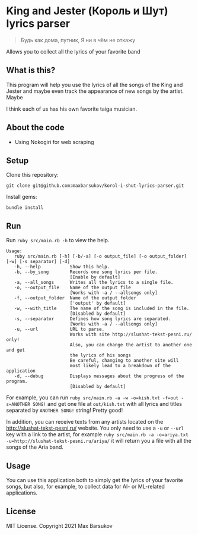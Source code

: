 # King and Jester (Король и Шут) lyrics parser

> Будь как дома, путник, Я ни в чём не откажу

Allows you to collect all the lyrics of your favorite band

## What is this? 

This program will help you use the lyrics of all the songs of the King and Jester and maybe even track
the appearance of new songs by the artist. Maybe

I think each of us has his own favorite taiga musician.

## About the code

- Using Nokogiri for web scraping

## Setup

Clone this repository:

`git clone git@github.com:maxbarsukov/korol-i-shut-lyrics-parser.git`

Install gems:

`bundle install`

## Run

Run `ruby src/main.rb -h` to view the help.
```
Usage:
   ruby src/main.rb [-h] [-b/-a] [-o output_file] [-o output_folder] [-w] [-s separator] [-d]
   -h, --help           Show this help.
   -b, --by_song        Records one song lyrics per file.
                        [Enable by default]
   -a, --all_songs      Writes all the lyrics to a single file.
   -o, --output_file    Name of the output file
                        [Works with -a / --allsongs only]
   -f, --output_folder  Name of the output folder
                        ['output' by default]
   -w, --with_title     The name of the song is included in the file.
                        [Disabled by default]
   -s, --separator      Defines how song lyrics are separated.
                        [Works with -a / --allsongs only]
   -u, --url            URL to parse.
                        Works with site http://slushat-tekst-pesni.ru/ only!
                        Also, you can change the artist to another one and get
                        the lyrics of his songs
                        Be careful, changing to another site will
                        most likely lead to a breakdown of the application
   -d, --debug          Displays messages about the progress of the program.
                        [Disabled by default]
```

For example, you can run  `ruby src/main.rb -a -w -o=kish.txt -f=out -s=ANOTHER SONG!` and get one file at `out/kish.txt` with all lyrics and titles separated by `ANOTHER SONG!` string! Pretty good!

In addition, you can receive texts from any artists located on the http://slushat-tekst-pesni.ru/ website.
You only need to use a  `-u` or `--url` key with a link to the artist, for example
`ruby src/main.rb -a -o=ariya.txt -u=http://slushat-tekst-pesni.ru/ariya/` it will return you a file with all the songs of the Aria band.

## Usage

You can use this application both to simply get the lyrics of your favorite songs,
but also, for example, to collect data for AI- or ML-related applications.

## License

MIT License. Copyright 2021 Max Barsukov
